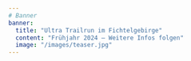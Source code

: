 ```yaml
---
# Banner
banner:
  title: "Ultra Trailrun im Fichtelgebirge"
  content: "Frühjahr 2024 – Weitere Infos folgen"
  image: "/images/teaser.jpg"
---
```

